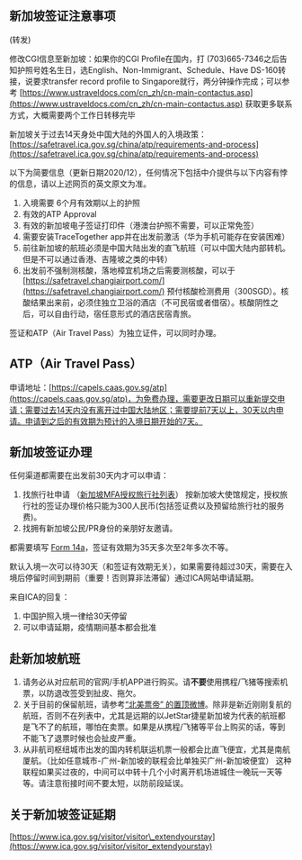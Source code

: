 ## 新加坡签证注意事项

(转发)

修改CGI信息至新加坡：如果你的CGI Profile在国内，打 (703)665-7346之后告知护照号姓名生日，选English、Non-Immigrant、Schedule、Have DS-160转接，说要求transfer record profile to Singapore就行，两分钟操作完成；可以参考 [https://www.ustraveldocs.com/cn_zh/cn-main-contactus.asp](https://www.ustraveldocs.com/cn_zh/cn-main-contactus.asp) 获取更多联系方式，大概需要两个工作日转移完毕

新加坡关于过去14天身处中国大陆的外国人的入境政策：[https://safetravel.ica.gov.sg/china/atp/requirements-and-process](https://safetravel.ica.gov.sg/china/atp/requirements-and-process)

以下为简要信息（更新日期2020/12），任何情况下包括中介提供与以下内容有悖的信息，请以上述网页的英文原文为准。

1. 入境需要 6个月有效期以上的护照
2. 有效的ATP Approval
3. 有效的新加坡电子签证打印件（港澳台护照不需要，可以正常免签）
4. 需要安装TraceTogether app并在出发前激活（华为手机可能存在安装困难）
5. 前往新加坡的航班必须是中国大陆出发的直飞航班（可以中国大陆内部转机。但是不可以通过香港、吉隆坡之类的中转）
6. 出发前不强制测核酸，落地樟宜机场之后需要测核酸，可以于 [https://safetravel.changiairport.com/](https://safetravel.changiairport.com/) 预付核酸检测费用（300SGD）。核酸结果出来前，必须住独立卫浴的酒店（不可民宿或者借宿）。核酸阴性之后，可以自由行动，宿任意形式的酒店民宿青旅。

签证和ATP（Air Travel Pass）为独立证件，可以同时办理。

## ATP（Air Travel Pass）

申请地址：[https://capels.caas.gov.sg/atp](https://capels.caas.gov.sg/atp)，为免费办理，需要更改日期可以重新提交申请；需要过去14天内没有离开过中国大陆地区；需要提前7天以上，30天以内申请。申请到之后的有效期为预计的入境日期开始的7天。

## 新加坡签证办理

任何渠道都需要在出发前30天内才可以申请：

1. 找旅行社申请 （[新加坡MFA授权旅行社列表](https://www.mfa.gov.sg/-/media/Images/MFA/OverseasMission/China/List-of-Authorised-Visa-Agencies-in-China.pdf)） 按新加坡大使馆规定，授权旅行社的签证办理价格只能为300人民币(包括签证费以及预留给旅行社的服务费)。
2. 找拥有新加坡公民/PR身份的亲朋好友邀请。

都需要填写 [Form 14a](https://www.ica.gov.sg/docs/default-source/ica/forms/form14a.pdf)，签证有效期为35天多次至2年多次不等。

默认入境一次可以待30天（和签证有效期无关），如果需要待超过30天，需要在入境后停留时间到期前（重要！否则算非法滞留）通过ICA网站申请延期。

来自ICA的回复：

1. 中国护照入境一律给30天停留
2. 可以申请延期，疫情期间基本都会批准

## 赴新加坡航班

1. 请务必从对应航司的官网/手机APP进行购买。请**不要**使用携程/飞猪等搜索机票，以防退改签受到扯皮、拖欠。
2. 关于目前的保留航班，请参考[“北美票帝” 的置顶微博](https://weibo.com/airticketna)。除非是新近刚刚复航的航班，否则不在列表中，尤其是远期的以JetStar捷星新加坡为代表的航班都是飞不了的航班，哪怕在卖票。如果是从携程/飞猪等平台上购买的话，等到不能飞了退票时候也会扯皮严重。
3. 从非航司枢纽城市出发的国内转机联运机票一般都会比直飞便宜，尤其是南航厦航。（比如任意城市-广州-新加坡的联程会比单独买广州-新加坡便宜） 这种联程如果买过夜的，中间可以中转十几个小时离开机场进城住一晚玩一天等等。请注意衔接时间不要太短，以防前段延误。

## 关于新加坡签证延期

[https://www.ica.gov.sg/visitor/visitor\_extendyourstay](https://www.ica.gov.sg/visitor/visitor_extendyourstay)
